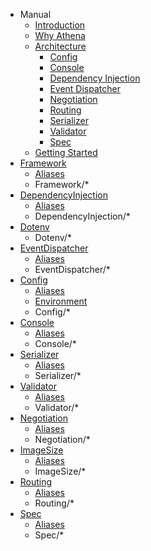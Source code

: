 * Manual
    * [Introduction](README.md)
    * [Why Athena](why_athena.md)
    * [Architecture](architecture/README.md)
        * [Config](architecture/config.md)
        * [Console](architecture/console.md)
        * [Dependency Injection](architecture/dependency_injection.md)
        * [Event Dispatcher](architecture/event_dispatcher.md)
        * [Negotiation](architecture/negotiation.md)
        * [Routing](architecture/routing.md)
        * [Serializer](architecture/serializer.md)
        * [Validator](architecture/validator.md)
        * [Spec](architecture/spec.md)
    * [Getting Started](getting_started/README.md)
* [Framework](Framework/index.md)
    * [Aliases](Framework/aliases.md)
    * Framework/*
* [DependencyInjection](DependencyInjection/index.md)
    * [Aliases](DependencyInjection/aliases.md)
    * DependencyInjection/*
* [Dotenv](Dotenv/index.md)
    * Dotenv/*
* [EventDispatcher](EventDispatcher/index.md)
    * [Aliases](EventDispatcher/aliases.md)
    * EventDispatcher/*
* [Config](Config/index.md)
    * [Aliases](Config/aliases.md)
    * [Environment](Config/environment.md)
    * Config/*
* [Console](Console/index.md)
    * [Aliases](Console/aliases.md)
    * Console/*
* [Serializer](Serializer/index.md)
    * [Aliases](Serializer/aliases.md)
    * Serializer/*
* [Validator](Validator/index.md)
    * [Aliases](Validator/aliases.md)
    * Validator/*
* [Negotiation](Negotiation/index.md)
    * [Aliases](Negotiation/aliases.md)
    * Negotiation/*
* [ImageSize](ImageSize/index.md)
    * [Aliases](ImageSize/aliases.md)
    * ImageSize/*
* [Routing](Routing/index.md)
    * [Aliases](Routing/aliases.md)
    * Routing/*
* [Spec](Spec/index.md)
    * [Aliases](Spec/aliases.md)
    * Spec/*
